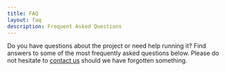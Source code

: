 ```yaml
---
title: FAQ
layout: faq
description: Frequent Asked Questions
---
```


Do you have questions about the project or need help running it? Find answers to some of the most frequently asked questions below. Please do not hesitate to [contact us](/support) should we have forgotten something.
